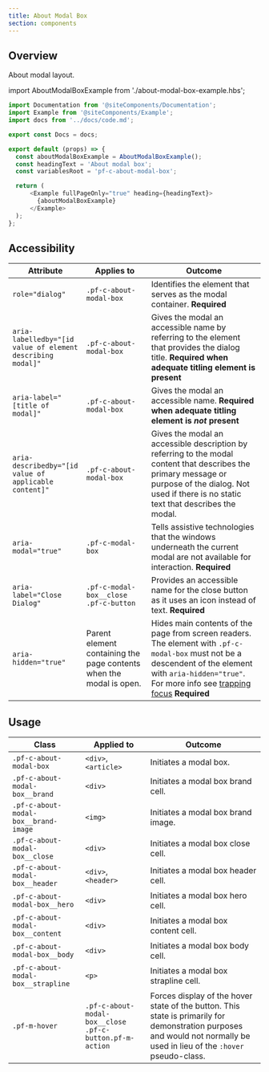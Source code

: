 ```yaml
---
title: About Modal Box
section: components
---
```


## Overview

About modal layout.

import AboutModalBoxExample from './about-modal-box-example.hbs';


```js
import Documentation from '@siteComponents/Documentation';
import Example from '@siteComponents/Example';
import docs from '../docs/code.md';

export const Docs = docs;

export default (props) => {
  const aboutModalBoxExample = AboutModalBoxExample();
  const headingText = 'About modal box';
  const variablesRoot = 'pf-c-about-modal-box';

  return (
      <Example fullPageOnly="true" heading={headingText}>
        {aboutModalBoxExample}
      </Example>
  );
};
```

## Accessibility

| Attribute | Applies to | Outcome |
| -- | -- | -- |
| `role="dialog"` | `.pf-c-about-modal-box` | Identifies the element that serves as the modal container. **Required** |
| `aria-labelledby="[id value of element describing modal]"` | `.pf-c-about-modal-box` | Gives the modal an accessible name by referring to the element that provides the dialog title. **Required when adequate titling element is present** |
| `aria-label="[title of modal]"` | `.pf-c-about-modal-box` | Gives the modal an accessible name. **Required when adequate titling element is _not_ present** |
| `aria-describedby="[id value of applicable content]"` | `.pf-c-about-modal-box` | Gives the modal an accessible description by referring to the modal content that describes the primary message or purpose of the dialog. Not used if there is no static text that describes the modal. |
| `aria-modal="true"` | `.pf-c-modal-box` | Tells assistive technologies that the windows underneath the current modal are not available for interaction. **Required** |
| `aria-label="Close Dialog"` | `.pf-c-modal-box__close .pf-c-button` | Provides an accessible name for the close button as it uses an icon instead of text. **Required** |
| `aria-hidden="true"` | Parent element containing the page contents when the modal is open. | Hides main contents of the page from screen readers. The element with `.pf-c-modal-box` must not be a descendent of the element with `aria-hidden="true"`. For more info see [trapping focus](../../../../accessibility-guide#trapping-focus) **Required** |

## Usage

| Class | Applied to | Outcome |
| -- | -- | -- |
| `.pf-c-about-modal-box` |  `<div>`, `<article>`  |  Initiates a modal box. |
| `.pf-c-about-modal-box__brand` |  `<div>` |  Initiates a modal box brand cell. |
| `.pf-c-about-modal-box__brand-image` |  `<img>` |  Initiates a modal box brand image. |
| `.pf-c-about-modal-box__close` |  `<div>` |  Initiates a modal box close cell. |
| `.pf-c-about-modal-box__header` |  `<div>`, `<header>` |  Initiates a modal box header cell. |
| `.pf-c-about-modal-box__hero` |  `<div>` |  Initiates a modal box hero cell. |
| `.pf-c-about-modal-box__content` |  `<div>` |  Initiates a modal box content cell. |
| `.pf-c-about-modal-box__body` |  `<div>` |  Initiates a modal box body cell. |
| `.pf-c-about-modal-box__strapline` |  `<p>` |  Initiates a modal box strapline cell. |
| `.pf-m-hover` | `.pf-c-about-modal-box__close .pf-c-button.pf-m-action` | Forces display of the hover state of the button. This state is primarily for demonstration purposes and would not normally be used in lieu of the `:hover` pseudo-class.
